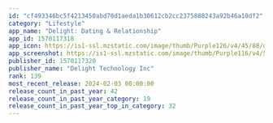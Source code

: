 ```yaml
---
id: "cf493346bc5f4213450abd70d1aeda1b30612cb2cc2375888243a92b46a10df2"
category: "Lifestyle"
app_name: "Delight: Dating & Relationship"
app_id: 1570117318
app_icon: https://is1-ssl.mzstatic.com/image/thumb/Purple126/v4/45/88/d5/4588d58e-a761-40ff-83be-1573e4f0c2c7/AppIcon-0-0-1x_U007emarketing-0-7-0-85-220.png/1024x1024bb.png
app_screenshot: https://is1-ssl.mzstatic.com/image/thumb/Purple116/v4/5c/c6/13/5cc61310-70de-705e-a35c-51cc97ff3bfa/13d5a3b5-fefe-4424-80a0-ed89985d8a2d_6.5-inch__U00286_U0029.png/1242x2688bb.png
publisher_id: 1570117320
publisher_name: "Delight Technology Inc"
rank: 139
most_recent_release: 2024-02-03 00:00:00
release_count_in_past_year: 42
release_count_in_past_year_category: 19
release_count_in_past_year_top_in_category: 32
---
```

